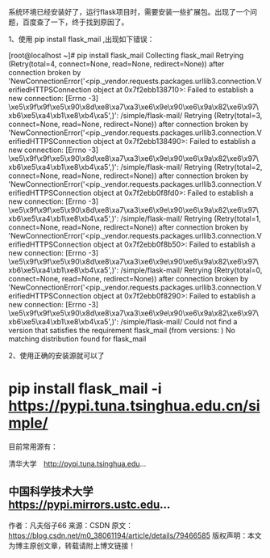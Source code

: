  系统环境已经安装好了，运行flask项目时，需要安装一些扩展包。出现了一个问题，百度查了一下，终于找到原因了。

1、使用 pip install flask_mail ,出现如下错误：

[root@localhost ~]# pip install flask_mail
Collecting flask_mail
  Retrying (Retry(total=4, connect=None, read=None, redirect=None)) after connection broken by 'NewConnectionError('<pip._vendor.requests.packages.urllib3.connection.VerifiedHTTPSConnection object at 0x7f2ebb138710>: Failed to establish a new connection: [Errno -3] \xe5\x9f\x9f\xe5\x90\x8d\xe8\xa7\xa3\xe6\x9e\x90\xe6\x9a\x82\xe6\x97\xb6\xe5\xa4\xb1\xe8\xb4\xa5',)': /simple/flask-mail/
  Retrying (Retry(total=3, connect=None, read=None, redirect=None)) after connection broken by 'NewConnectionError('<pip._vendor.requests.packages.urllib3.connection.VerifiedHTTPSConnection object at 0x7f2ebb138490>: Failed to establish a new connection: [Errno -3] \xe5\x9f\x9f\xe5\x90\x8d\xe8\xa7\xa3\xe6\x9e\x90\xe6\x9a\x82\xe6\x97\xb6\xe5\xa4\xb1\xe8\xb4\xa5',)': /simple/flask-mail/
  Retrying (Retry(total=2, connect=None, read=None, redirect=None)) after connection broken by 'NewConnectionError('<pip._vendor.requests.packages.urllib3.connection.VerifiedHTTPSConnection object at 0x7f2ebb0f8fd0>: Failed to establish a new connection: [Errno -3] \xe5\x9f\x9f\xe5\x90\x8d\xe8\xa7\xa3\xe6\x9e\x90\xe6\x9a\x82\xe6\x97\xb6\xe5\xa4\xb1\xe8\xb4\xa5',)': /simple/flask-mail/
  Retrying (Retry(total=1, connect=None, read=None, redirect=None)) after connection broken by 'NewConnectionError('<pip._vendor.requests.packages.urllib3.connection.VerifiedHTTPSConnection object at 0x7f2ebb0f8b50>: Failed to establish a new connection: [Errno -3] \xe5\x9f\x9f\xe5\x90\x8d\xe8\xa7\xa3\xe6\x9e\x90\xe6\x9a\x82\xe6\x97\xb6\xe5\xa4\xb1\xe8\xb4\xa5',)': /simple/flask-mail/
  Retrying (Retry(total=0, connect=None, read=None, redirect=None)) after connection broken by 'NewConnectionError('<pip._vendor.requests.packages.urllib3.connection.VerifiedHTTPSConnection object at 0x7f2ebb0f8290>: Failed to establish a new connection: [Errno -3] \xe5\x9f\x9f\xe5\x90\x8d\xe8\xa7\xa3\xe6\x9e\x90\xe6\x9a\x82\xe6\x97\xb6\xe5\xa4\xb1\xe8\xb4\xa5',)': /simple/flask-mail/
  Could not find a version that satisfies the requirement flask_mail (from versions: )
No matching distribution found for flask_mail


2、使用正确的安装源就可以了 

# pip install flask_mail -i https://pypi.tuna.tsinghua.edu.cn/simple/


目前常用源有：

清华大学　http://pypi.tuna.tsinghua.edu...

中国科学技术大学　https://pypi.mirrors.ustc.edu...
--------------------- 
作者：凡夫俗子66 
来源：CSDN 
原文：https://blog.csdn.net/m0_38061194/article/details/79466585 
版权声明：本文为博主原创文章，转载请附上博文链接！